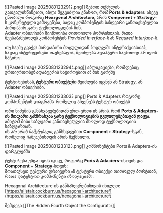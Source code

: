 
![[Pasted image 20250801232912.png]]
ზემოთ თქმულის გათვალისწინებით, ახლა შეგვიძლია ვნახოთ, რომ **Ports & Adapters**, ასევე ცნობილი როგორც **Hexagonal Architecture**, არის **Component + Strategy**-ს კონკრეტული გამოყენება, სადაც კომპონენტის საზღვარი განთავსებულია პირდაპირ გარე ტექნოლოგიების წინ.  
Adapter ობიექტები მიეწოდება თითოეული პორტისთვის, რათა შეესაბამებოდეს კომპონენტის _Provided Interface_-ს ან _Required Interface_-ს.

თუ საქმე გვაქვს პირდაპირი მოდულიდან მოდულში ინტერაქციასთან, სადაც ინტერფეისები თავსებადია, შეიძლება ადაპტერი საერთოდ არ იყოს საჭირო.

![[Pasted image 20250801232944.png]]
აპლიკაციები, რომლებიც ურთიერთობენ ადაპტერის საჭიროებით ან მის გარეშე

ტესტირებისას, **ტესტური ობიექტები** შეიძლება იყვნენ ან Strategy, ან Adapter ობიექტები.

![[Pasted image 20250801233035.png]]
Ports & Adapters როგორც კომპონენტის დიაგრამა, რომელიც აჩვენებს ტესტურ ობიექტს

ორი ნიმუშის განსხვავებებიდან ერთ-ერთი ის არის, რომ **Ports & Adapters-ის მთავარი განზრახვაა გარე ტექნოლოგიების ცვლილებებისგან დაცვა.**  
ამიტომ მისი საზღვარი განთავსებულია მხოლოდ ტექნოლოგიის საზღვართან.  
ის _არ არის ჩაშენებადი_, განსხვავებით **Component + Strategy**-სგან, რომელიც ჩაშენებისთვის არის შექმნილი.

![[Pasted image 20250801233123.png]]
კომპონენტები Ports & Adapters-ის ფარგლებში


ტესტირება უნდა იყოს იგივე, როგორც **Ports & Adapters**-ისთვის და **Component + Strategy**-სთვის:  
მოათავსეთ ტესტური დრაივერი ან ტესტური ობიექტი თითოეულ პორტთან, რათა დატესტოთ კომპონენტი იზოლაციაში.

Hexagonal Architecture-ის განსაზღვრებისთვის იხილეთ:  
[https://alistair.cockburn.us/hexagonal-architecture/](https://alistair.cockburn.us/hexagonal-architecture/)


შემდეგი [[The Hidden Fourth Object the Configurator]]

